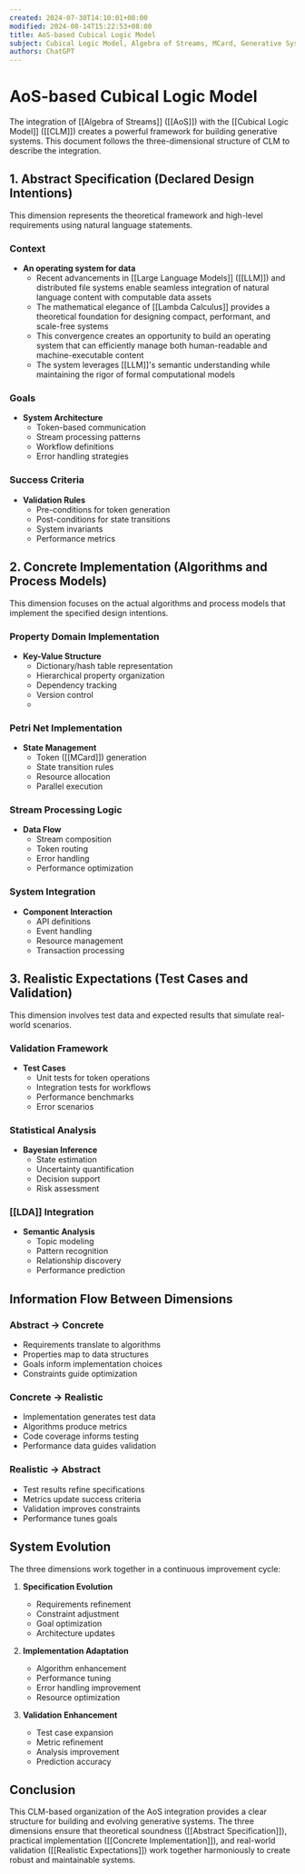 ```yaml
---
created: 2024-07-30T14:10:01+08:00
modified: 2024-08-14T15:22:53+08:00
title: AoS-based Cubical Logic Model
subject: Cubical Logic Model, Algebra of Streams, MCard, Generative Systems
authors: ChatGPT
---
```


# AoS-based Cubical Logic Model

The integration of [[Algebra of Streams]] ([[AoS]]) with the [[Cubical Logic Model]] ([[CLM]]) creates a powerful framework for building generative systems. This document follows the three-dimensional structure of CLM to describe the integration.

## 1. Abstract Specification (Declared Design Intentions)

This dimension represents the theoretical framework and high-level requirements using natural language statements.

### Context
- **An operating system for data**
  - Recent advancements in [[Large Language Models]] ([[LLM]]) and distributed file systems enable seamless integration of natural language content with computable data assets
  - The mathematical elegance of [[Lambda Calculus]] provides a theoretical foundation for designing compact, performant, and scale-free systems
  - This convergence creates an opportunity to build an operating system that can efficiently manage both human-readable and machine-executable content
  - The system leverages [[LLM]]'s semantic understanding while maintaining the rigor of formal computational models

### Goals
- **System Architecture**
  - Token-based communication
  - Stream processing patterns
  - Workflow definitions
  - Error handling strategies

### Success Criteria
- **Validation Rules**
  - Pre-conditions for token generation
  - Post-conditions for state transitions
  - System invariants
  - Performance metrics



## 2. Concrete Implementation (Algorithms and Process Models)

This dimension focuses on the actual algorithms and process models that implement the specified design intentions.

### Property Domain Implementation
- **Key-Value Structure**
  - Dictionary/hash table representation
  - Hierarchical property organization
  - Dependency tracking
  - Version control
  - 
### Petri Net Implementation
- **State Management**
  - Token ([[MCard]]) generation
  - State transition rules
  - Resource allocation
  - Parallel execution

### Stream Processing Logic
- **Data Flow**
  - Stream composition
  - Token routing
  - Error handling
  - Performance optimization

### System Integration
- **Component Interaction**
  - API definitions
  - Event handling
  - Resource management
  - Transaction processing

## 3. Realistic Expectations (Test Cases and Validation)

This dimension involves test data and expected results that simulate real-world scenarios.

### Validation Framework
- **Test Cases**
  - Unit tests for token operations
  - Integration tests for workflows
  - Performance benchmarks
  - Error scenarios

### Statistical Analysis
- **Bayesian Inference**
  - State estimation
  - Uncertainty quantification
  - Decision support
  - Risk assessment

### [[LDA]] Integration
- **Semantic Analysis**
  - Topic modeling
  - Pattern recognition
  - Relationship discovery
  - Performance prediction

## Information Flow Between Dimensions

### Abstract → Concrete
- Requirements translate to algorithms
- Properties map to data structures
- Goals inform implementation choices
- Constraints guide optimization

### Concrete → Realistic
- Implementation generates test data
- Algorithms produce metrics
- Code coverage informs testing
- Performance data guides validation

### Realistic → Abstract
- Test results refine specifications
- Metrics update success criteria
- Validation improves constraints
- Performance tunes goals

## System Evolution

The three dimensions work together in a continuous improvement cycle:

1. **Specification Evolution**
   - Requirements refinement
   - Constraint adjustment
   - Goal optimization
   - Architecture updates

2. **Implementation Adaptation**
   - Algorithm enhancement
   - Performance tuning
   - Error handling improvement
   - Resource optimization

3. **Validation Enhancement**
   - Test case expansion
   - Metric refinement
   - Analysis improvement
   - Prediction accuracy

## Conclusion

This CLM-based organization of the AoS integration provides a clear structure for building and evolving generative systems. The three dimensions ensure that theoretical soundness ([[Abstract Specification]]), practical implementation ([[Concrete Implementation]]), and real-world validation ([[Realistic Expectations]]) work together harmoniously to create robust and maintainable systems.
